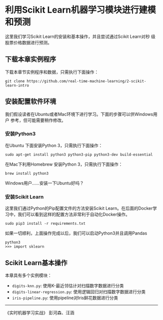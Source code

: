 # 利用Scikit Learn机器学习模块进行建模和预测

这里我们学习Scikit Learn的安装和基本操作，并且尝试通过Scikit Learn对秒
级股票价格数据进行预测。

## 下载本章实例程序

下载本章节实例程序和数据，只需执行下面操作：

```shell
git clone https://github.com/real-time-machine-learning/2-scikit-learn-intro
```

## 安装配置软件环境

我们假设读者在Ubuntu或者Mac环境下进行学习。下面的步骤可以供Windows用户
参考，但可能需要稍作修改。

### 安装Python3 

在Ubuntu 下面安装Python 3，只需执行下面操作：
```shell
sudo apt-get install python3 python3-pip python3-dev build-essential 
```
在Mac下利用Homebrew 安装Python 3，只需执行下面操作：
```shell
brew install python3
```
Windows用户……安装一下Ubuntu好吗？

### 安装Scikit Learn

这里我们通过Python的Pip配置文件的方法安装Scikit Learn。在后面的Docker学
习中，我们可以看到这样的配置方法非常利于自动化Docker操作。

```shell
sudo pip3 install -r requirements.txt
```

如果一切顺利，上面操作完成以后，我们可以启动Python3并且调用Pandas
```shell
python3 
>>> import sklearn 
```

## Scikit Learn基本操作

本章具有多个实例模块：

 * `digits-knn.py`: 使用K-最近邻估计对扫描数字数据进行分类
 * `digits-linear-regression.py`: 使用逻辑回归对扫描数字数据进行分类
 * `iris-pipeline.py`: 使用pipeline对Iris鲜花数据进行分类 

--- 
《实时机器学习实战》 彭河森、汪涵


